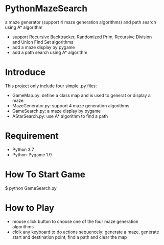 # PythonMazeSearch
a maze generator (support 4 maze generation algorithms) and path search using A* algorithm
* support Recursive Backtracker, Randomized Prim, Recursive Division and Union Find Set algorithms
* add a maze display by pygame
* add a path search using A* algorithm

# Introduce
This project only include four simple .py files:

* GameMap.py: define a class map and is used to generat or display a maze.
* MazeGenerator.py: support 4 maze generation algorithms
* GameSearch.py: a maze display by pygame
* AStarSearch.py: use A* algorithm to find a path

# Requirement
* Python 3.7
* Python-Pygame 1.9

# How To Start Game
$ python GameSearch.py

# How to Play
* mouse click button to choose one of the four maze generation algorithms
* clcik any keyboard to do actions sequencely: generate a maze, generate start and destination point, find a path and clear the map
